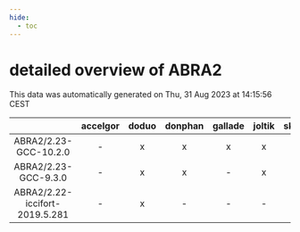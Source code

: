 ```yaml
---
hide:
  - toc
---
```


detailed overview of ABRA2
==========================


This data was automatically generated on Thu, 31 Aug 2023 at 14:15:56 CEST  

| |accelgor|doduo|donphan|gallade|joltik|skitty|swalot|victini|
| :---: | :---: | :---: | :---: | :---: | :---: | :---: | :---: | :---: |
|ABRA2/2.23-GCC-10.2.0|-|x|x|x|x|x|x|x|
|ABRA2/2.23-GCC-9.3.0|-|x|x|-|x|x|x|x|
|ABRA2/2.22-iccifort-2019.5.281|-|x|-|-|-|-|-|-|
